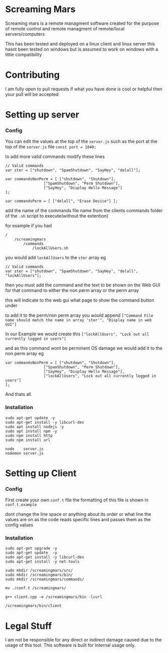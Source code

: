 # Screaming Mars
Screaming mars is a remote managment software created for the purpose of remote control and remote managment of remote/local servers/computers

This has been tested and deployed on a linux client and linux server this hasnt been tested on windows 
but is assumed to work on windows with a little compatibility

# Contributing
I am fully open to pull requests if what you have done is cool or helpful then your pull will be accepted

# Setting up server

### Config 
You can edit the values at the top of the `server.js` such as the port at the top of the `server.js` file `const port = 1040;`

to add more valid commands modify these lines

```
// Valid commands
var ster = ["shutdown", "SpamShutdown", "SayHey", "delall"];

var commandsNonPerm = [ ["shutdown", "Shutdown"], 
                 ["SpamShutdown", "Perm Shutdown"], 
                 ["SayHey", "Display Hello Message"] 
];
                 
var commandsPerm = [ ["delall", "Erase Device"] ];
```

add the name of the commands file name from the clients commands folder of the `.sh` script to execute(without the extention) 

for example if you had 
```
/
    /screamingmars
        /commands
            /lockAllUsers.sh
```

you would add `lockAllUsers` to the `ster` array eg

```
// Valid commands
var ster = ["shutdown", "SpamShutdown", "SayHey", "delall", "lockAllUsers"];
```

then you must add the command and the text to be shown on the Web GUI for that command
to either the non perm array or the perm array

this will indicate to the web gui what page to show the command button under

to add it to the perm/non perm array you would append 
`["Command File name should match the name in array 'ster'", "Display name in web GUI"]`

In our Example we would create this 
`["lockAllUsers", "Lock out all currently logged in users"]`

and as this command wont be perminent OS damage we would add it to the non perm array eg

```
var commandsNonPerm = [ ["shutdown", "Shutdown"], 
                 ["SpamShutdown", "Perm Shutdown"], 
                 ["SayHey", "Display Hello Message"],
                 ["lockAllUsers", "Lock out all currently logged in users"]
];
```

And thats all.

### Installation
```
sudo apt-get update -y 
sudo apt-get install -y libcurl-dev 
sudo apt install nodejs -y
sudo apt install npm -y
sudo npm install http 
sudo npm install url 

node    server.js
nodemon server.js 
```

# Setting up Client

### Config

First create your own `conf.t` file 
the formatting of this file is shown in `conf.t.example` 

dont change the line space or anything about its order or what line the values are on 
as the code reads specific lines and passes them as the config values

### Installation
```
sudo apt-get upgrade -y 
sudo apt-get update  -y 
sudo apt-get install -y libcurl-dev 
sudo apt-get install -y net-tools

sudo mkdir /screamingmars/src/
sudo mkdir /screamingmars/bin/
sudo mkdir /screamingmars/commands/

mv ./conf.t /screamingmars/

g++ client.cpp -o /screamingmars/bin -lcurl

/screamingmars/bin/client
```

# Legal Stuff
I am not be responsible for any direct or indirect damage caused due to the usage of this tool.
This software is built for Internal usage only.
